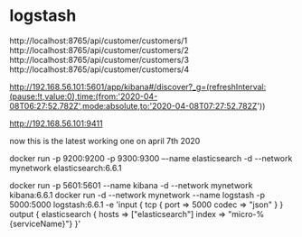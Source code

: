 # logstash

http://localhost:8765/api/customer/customers/1
http://localhost:8765/api/customer/customers/2
http://localhost:8765/api/customer/customers/3
http://localhost:8765/api/customer/customers/4


http://192.168.56.101:5601/app/kibana#/discover?_g=(refreshInterval:(pause:!t,value:0),time:(from:'2020-04-08T06:27:52.782Z',mode:absolute,to:'2020-04-08T07:27:52.782Z'))


http://192.168.56.101:9411


now this is the latest working one on april 7th 2020

docker run -p 9200:9200 -p 9300:9300 –-name elasticsearch -d --network mynetwork elasticsearch:6.6.1

docker run -p 5601:5601 --name kibana -d --network mynetwork kibana:6.6.1
docker run -d --network mynetwork --name logstash -p 5000:5000 logstash:6.6.1 -e 'input { tcp { port => 5000 codec => "json" } } output { elasticsearch { hosts => ["elasticsearch"] index => "micro-%{serviceName}"} }'
